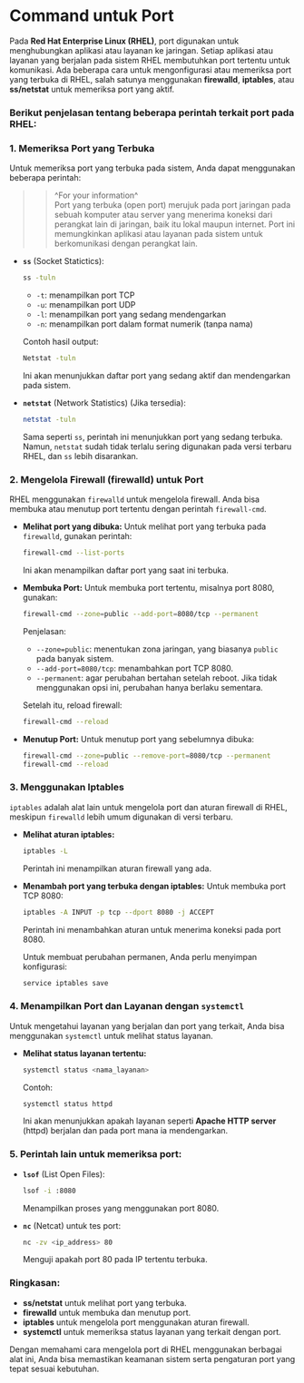 # Command untuk Port

Pada **Red Hat Enterprise Linux (RHEL)**, port digunakan untuk menghubungkan aplikasi atau layanan ke jaringan. Setiap aplikasi atau layanan yang berjalan pada sistem RHEL membutuhkan port tertentu untuk komunikasi. Ada beberapa cara untuk mengonfigurasi atau memeriksa port yang terbuka di RHEL, salah satunya menggunakan **firewalld**, **iptables**, atau **ss/netstat** untuk memeriksa port yang aktif.

### Berikut penjelasan tentang beberapa perintah terkait port pada RHEL:

### 1. **Memeriksa Port yang Terbuka**
   Untuk memeriksa port yang terbuka pada sistem, Anda dapat menggunakan beberapa perintah:

>> ^For your information^ <br/>
>> Port yang terbuka (open port) merujuk pada port jaringan pada sebuah komputer atau server yang menerima koneksi dari perangkat lain di jaringan, baik itu lokal maupun internet. Port ini memungkinkan aplikasi atau layanan pada sistem untuk berkomunikasi dengan perangkat lain.
>>

   - **`ss`** (Socket Statictics):
     ```bash
     ss -tuln
     ```
     - `-t`: menampilkan port TCP
     - `-u`: menampilkan port UDP
     - `-l`: menampilkan port yang sedang mendengarkan
     - `-n`: menampilkan port dalam format numerik (tanpa nama)

     Contoh hasil output:
     ```bash
     Netstat -tuln
     ```
     Ini akan menunjukkan daftar port yang sedang aktif dan mendengarkan pada sistem.

   - **`netstat`** (Network Statistics) (Jika tersedia):
     ```bash
     netstat -tuln
     ```
     Sama seperti `ss`, perintah ini menunjukkan port yang sedang terbuka. Namun, `netstat` sudah tidak terlalu sering digunakan pada versi terbaru RHEL, dan `ss` lebih disarankan.

### 2. **Mengelola Firewall (firewalld) untuk Port**
   RHEL menggunakan `firewalld` untuk mengelola firewall. Anda bisa membuka atau menutup port tertentu dengan perintah `firewall-cmd`.

   - **Melihat port yang dibuka:**
     Untuk melihat port yang terbuka pada `firewalld`, gunakan perintah:
     ```bash
     firewall-cmd --list-ports
     ```
     Ini akan menampilkan daftar port yang saat ini terbuka.

   - **Membuka Port:**
     Untuk membuka port tertentu, misalnya port 8080, gunakan:
     ```bash
     firewall-cmd --zone=public --add-port=8080/tcp --permanent
     ```
     Penjelasan:
     - `--zone=public`: menentukan zona jaringan, yang biasanya `public` pada banyak sistem.
     - `--add-port=8080/tcp`: menambahkan port TCP 8080.
     - `--permanent`: agar perubahan bertahan setelah reboot. Jika tidak menggunakan opsi ini, perubahan hanya berlaku sementara.
   
     Setelah itu, reload firewall:
     ```bash
     firewall-cmd --reload
     ```

   - **Menutup Port:**
     Untuk menutup port yang sebelumnya dibuka:
     ```bash
     firewall-cmd --zone=public --remove-port=8080/tcp --permanent
     firewall-cmd --reload
     ```

### 3. **Menggunakan Iptables**
   `iptables` adalah alat lain untuk mengelola port dan aturan firewall di RHEL, meskipun `firewalld` lebih umum digunakan di versi terbaru.

   - **Melihat aturan iptables:**
     ```bash
     iptables -L
     ```
     Perintah ini menampilkan aturan firewall yang ada.

   - **Menambah port yang terbuka dengan iptables:**
     Untuk membuka port TCP 8080:
     ```bash
     iptables -A INPUT -p tcp --dport 8080 -j ACCEPT
     ```
     Perintah ini menambahkan aturan untuk menerima koneksi pada port 8080. 

     Untuk membuat perubahan permanen, Anda perlu menyimpan konfigurasi:
     ```bash
     service iptables save
     ```

### 4. **Menampilkan Port dan Layanan dengan `systemctl`**
   Untuk mengetahui layanan yang berjalan dan port yang terkait, Anda bisa menggunakan `systemctl` untuk melihat status layanan.

   - **Melihat status layanan tertentu:**
     ```bash
     systemctl status <nama_layanan>
     ```
     Contoh:
     ```bash
     systemctl status httpd
     ```
     Ini akan menunjukkan apakah layanan seperti **Apache HTTP server** (httpd) berjalan dan pada port mana ia mendengarkan.

### 5. **Perintah lain untuk memeriksa port:**
   - **`lsof`** (List Open Files):
     ```bash
     lsof -i :8080
     ```
     Menampilkan proses yang menggunakan port 8080.
   
   - **`nc`** (Netcat) untuk tes port:
     ```bash
     nc -zv <ip_address> 80
     ```
     Menguji apakah port 80 pada IP tertentu terbuka.

### Ringkasan:

- **ss/netstat** untuk melihat port yang terbuka.
- **firewalld** untuk membuka dan menutup port.
- **iptables** untuk mengelola port menggunakan aturan firewall.
- **systemctl** untuk memeriksa status layanan yang terkait dengan port.
  
Dengan memahami cara mengelola port di RHEL menggunakan berbagai alat ini, Anda bisa memastikan keamanan sistem serta pengaturan port yang tepat sesuai kebutuhan.
